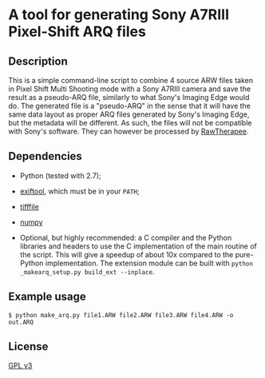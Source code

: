 # A tool for generating Sony A7RIII Pixel-Shift ARQ files #

## Description

This is a simple command-line script to combine 4 source ARW files taken in Pixel Shift Multi Shooting mode with a Sony A7RIII camera and save the result as a pseudo-ARQ file, similarly to what Sony's Imaging Edge would do.
The generated file is a "pseudo-ARQ" in the sense that it will have the same data layout as proper ARQ files generated by Sony's Imaging Edge, but the metadata will be different. As such, the files will not be compatible with Sony's software. They can however be processed by [RawTherapee](http://rawtherapee.com).

## Dependencies

- Python (tested with 2.7);

- [exiftool](http://www.sno.phy.queensu.ca/~phil/exiftool/), which must be in your `PATH`;

- [tifffile](https://pypi.python.org/pypi/tifffile)

- [numpy](https://pypi.python.org/pypi/numpy)

- Optional, but highly recommended: a C compiler and the Python libraries and headers to use the C implementation of the main routine of the script. This will give a speedup of about 10x compared to the pure-Python implementation. The extension module can be built with `python _makearq_setup.py build_ext --inplace`.


## Example usage

```text
$ python make_arq.py file1.ARW file2.ARW file3.ARW file4.ARW -o out.ARQ
```


## License

[GPL v3](https://www.gnu.org/licenses/gpl-3.0.en.html)
